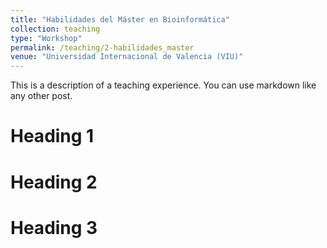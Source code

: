 ```yaml
---
title: "Habilidades del Máster en Bioinformática"
collection: teaching
type: "Workshop"
permalink: /teaching/2-habilidades_master
venue: "Universidad Internacional de Valencia (VIU)"
---
```


This is a description of a teaching experience. You can use markdown like any other post.

Heading 1
======

Heading 2
======

Heading 3
======
